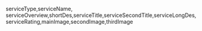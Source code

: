 <!-- Service -->
serviceType,serviceName, serviceOverview,shortDes,serviceTitle,serviceSecondTitle,serviceLongDes, serviceRating,mainImage,secondImage,thirdImage